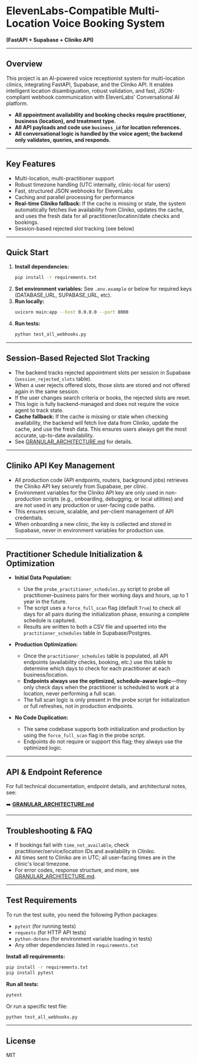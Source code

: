 # ElevenLabs-Compatible Multi-Location Voice Booking System

**(FastAPI + Supabase + Cliniko API)**

---

## Overview

This project is an AI-powered voice receptionist system for multi-location clinics, integrating FastAPI, Supabase, and the Cliniko API. It enables intelligent location disambiguation, robust validation, and fast, JSON-compliant webhook communication with ElevenLabs' Conversational AI platform.

- **All appointment availability and booking checks require practitioner, business (location), and treatment type.**
- **All API payloads and code use `business_id` for location references.**
- **All conversational logic is handled by the voice agent; the backend only validates, queries, and responds.**

---

## Key Features

- Multi-location, multi-practitioner support
- Robust timezone handling (UTC internally, clinic-local for users)
- Fast, structured JSON webhooks for ElevenLabs
- Caching and parallel processing for performance
- **Real-time Cliniko fallback:** If the cache is missing or stale, the system automatically fetches live availability from Cliniko, updates the cache, and uses the fresh data for all practitioner/location/date checks and bookings.
- Session-based rejected slot tracking (see below)

---

## Quick Start

1. **Install dependencies:**
   ```bash
   pip install -r requirements.txt
   ```
2. **Set environment variables:**
   See `.env.example` or below for required keys (DATABASE_URL, SUPABASE_URL, etc).
3. **Run locally:**
   ```bash
   uvicorn main:app --host 0.0.0.0 --port 8000
   ```
4. **Run tests:**
   ```bash
   python test_all_webhooks.py
   ```

---

## Session-Based Rejected Slot Tracking

- The backend tracks rejected appointment slots per session in Supabase (`session_rejected_slots` table).
- When a user rejects offered slots, those slots are stored and not offered again in the same session.
- If the user changes search criteria or books, the rejected slots are reset.
- This logic is fully backend-managed and does not require the voice agent to track state.
- **Cache fallback:** If the cache is missing or stale when checking availability, the backend will fetch live data from Cliniko, update the cache, and use the fresh data. This ensures users always get the most accurate, up-to-date availability.
- See [GRANULAR_ARCHITECTURE.md](./GRANULAR_ARCHITECTURE.md#session-based-rejected-slot-tracking) for details.

---

## Cliniko API Key Management

- All production code (API endpoints, routers, background jobs) retrieves the Cliniko API key securely from Supabase, per clinic.
- Environment variables for the Cliniko API key are only used in non-production scripts (e.g., onboarding, debugging, or local utilities) and are not used in any production or user-facing code paths.
- This ensures secure, scalable, and per-client management of API credentials.
- When onboarding a new clinic, the key is collected and stored in Supabase, never in environment variables for production use.

---

## Practitioner Schedule Initialization & Optimization

- **Initial Data Population:**
  - Use the `probe_practitioner_schedules.py` script to probe all practitioner-business pairs for their working days and hours, up to 1 year in the future.
  - The script uses a `force_full_scan` flag (default `True`) to check all days for all pairs during the initialization phase, ensuring a complete schedule is captured.
  - Results are written to both a CSV file and upserted into the `practitioner_schedules` table in Supabase/Postgres.

- **Production Optimization:**
  - Once the `practitioner_schedules` table is populated, all API endpoints (availability checks, booking, etc.) use this table to determine which days to check for each practitioner at each business/location.
  - **Endpoints always use the optimized, schedule-aware logic**—they only check days when the practitioner is scheduled to work at a location, never performing a full scan.
  - The full scan logic is only present in the probe script for initialization or full refreshes, not in production endpoints.

- **No Code Duplication:**
  - The same codebase supports both initialization and production by using the `force_full_scan` flag in the probe script.
  - Endpoints do not require or support this flag; they always use the optimized logic.

---

## API & Endpoint Reference

For full technical documentation, endpoint details, and architectural notes, see:

➡️ **[GRANULAR_ARCHITECTURE.md](./GRANULAR_ARCHITECTURE.md)**

---

## Troubleshooting & FAQ

- If bookings fail with `time_not_available`, check practitioner/service/location IDs and availability in Cliniko.
- All times sent to Cliniko are in UTC; all user-facing times are in the clinic's local timezone.
- For error codes, response structure, and more, see [GRANULAR_ARCHITECTURE.md](./GRANULAR_ARCHITECTURE.md#webhook-response-structure--migration-2025).

---

## Test Requirements

To run the test suite, you need the following Python packages:

- `pytest` (for running tests)
- `requests` (for HTTP API tests)
- `python-dotenv` (for environment variable loading in tests)
- Any other dependencies listed in `requirements.txt`

**Install all requirements:**
```bash
pip install -r requirements.txt
pip install pytest
```

**Run all tests:**
```bash
pytest
```

Or run a specific test file:
```bash
python test_all_webhooks.py
```

---

## License
MIT